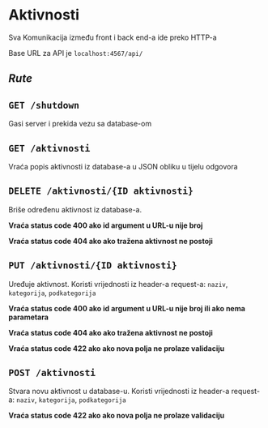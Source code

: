 # Aktivnosti

Sva Komunikacija između front i back end-a ide preko HTTP-a

Base URL za API je `localhost:4567/api/`

## *Rute*

## `GET /shutdown`

Gasi server i prekida vezu sa database-om

## `GET /aktivnosti`
Vraća popis aktivnosti iz database-a u JSON obliku u tijelu odgovora

## `DELETE /aktivnosti/{ID aktivnosti}`
Briše određenu aktivnost iz database-a.

**Vraća status code 400 ako id argument u URL-u nije broj**

**Vraća status code 404 ako ako tražena aktivnost ne postoji**

## `PUT /aktivnosti/{ID aktivnosti}`
Uređuje aktivnost. Koristi vrijednosti iz header-a request-a:
`naziv`, `kategorija`, `podkategorija`

**Vraća status code 400 ako id argument u URL-u nije broj ili ako nema parametara**

**Vraća status code 404 ako ako tražena aktivnost ne postoji**

**Vraća status code 422 ako ako nova polja ne prolaze validaciju**


## `POST /aktivnosti`
Stvara novu aktivnost u database-u. Koristi vrijednosti iz header-a request-a: 
`naziv`, `kategorija`, `podkategorija`

**Vraća status code 422 ako ako nova polja ne prolaze validaciju**